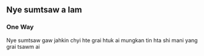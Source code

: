 ## Nye sumtsaw a lam

### One Way

Nye sumtsaw gaw jahkin chyi hte grai htuk ai
mungkan tin hta shi mani yang grai tsawm ai
